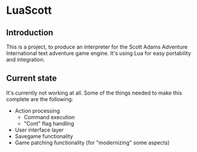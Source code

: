 # LuaScott
## Introduction
This is a project, to produce an interpreter for the Scott Adams Adventure International text adventure game engine. It's using Lua for easy portability and integration.
## Current state
It's currently not working at all. Some of the things needed to make this complete are the following:
* Action processing  
  * Command execution
  * "Cont" flag handling
* User interface layer
* Savegame functionality
* Game patching functionality (for "modernizing" some aspects)
